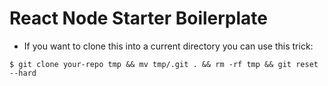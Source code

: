 # React Node Starter Boilerplate
* If you want to clone this into a current directory you can use this trick:

`$ git clone your-repo tmp && mv tmp/.git . && rm -rf tmp && git reset --hard`


